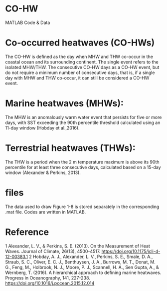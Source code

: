 # CO-HW
MATLAB Code & Data
# Co-occurred heatwaves (CO-HWs)
The CO-HW is defined as the day when MHW and THW co-occur in the coastal ocean and its surrounding continent. The single event refers to the isolated MHW/THW. The consecutive CO-HW days as a CO-HW event, but do not require a minimum number of consecutive days, that is, if a single day with MHW and THW co-occur, it can still be considered a CO-HW event.
# Marine heatwaves (MHWs):
The MHW is an anomalously warm water event that persists for five or more days, with SST exceeding the 90th percentile threshold calculated using an 11-day window (Hobday et al.,2016).
# Terrestrial heatwaves (THWs):
The THW is a period when the 2 m temperature maximum is above its 90th percentile for at least three consecutive days, calculated based on a 15-day window (Alexander & Perkins, 2013).
# files
The data used to draw Figure 1-8 is stored separately in the corresponding .mat file.
Codes are written in MATLAB.
# Reference
1 Alexander, L. V., & Perkins, S. E. (2013). On the Measurement of Heat Waves. Journal of Climate, 26(13), 4500-4517. https://doi.org/10.1175/jcli-d-12-00383.1 
2 Hobday, A. J., Alexander, L. V., Perkins, S. E., Smale, D. A., Straub, S. C., Oliver, E. C. J., Benthuysen, J. A., Burrows, M. T., Donat, M. G., Feng, M., Holbrook, N. J., Moore, P. J., Scannell, H. A., Sen Gupta, A., & Wernberg, T. (2016). A hierarchical approach to defining marine heatwaves. Progress in Oceanography, 141, 227-238. https://doi.org/10.1016/j.pocean.2015.12.014 
